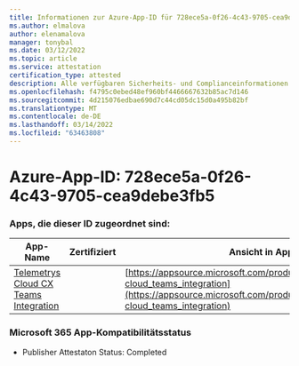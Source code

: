 ```yaml
---
title: Informationen zur Azure-App-ID für 728ece5a-0f26-4c43-9705-cea9debe3fb5
ms.author: elmalova
author: elenamalova
manager: tonybal
ms.date: 03/12/2022
ms.topic: article
ms.service: attestation
certification_type: attested
description: Alle verfügbaren Sicherheits- und Complianceinformationen für 728ece5a-0f26-4c43-9705-cea9debe3fb5.
ms.openlocfilehash: f4795c0ebed48ef960bf4466667632b85ac7d146
ms.sourcegitcommit: 4d215076edbae690d7c44cd05dc15d0a495b82bf
ms.translationtype: MT
ms.contentlocale: de-DE
ms.lasthandoff: 03/14/2022
ms.locfileid: "63463808"
---
```

# <a name="azure-app-id-728ece5a-0f26-4c43-9705-cea9debe3fb5"></a>Azure-App-ID: 728ece5a-0f26-4c43-9705-cea9debe3fb5


### <a name="apps-associated-with-this-id"></a>Apps, die dieser ID zugeordnet sind:
| **App-Name** | **Zertifiziert** | **Ansicht in AppSource** |
|--------------|---------------|-----------------------|
| [Telemetrys Cloud CX Teams Integration](../forward/genesyslabs.genesys-cloud_teams_integration) |  | [https://appsource.microsoft.com/product/office/genesyslabs.genesys-cloud_teams_integration](https://appsource.microsoft.com/product/office/genesyslabs.genesys-cloud_teams_integration) |

### <a name="microsoft-365-app-compliance-status"></a>Microsoft 365 App-Kompatibilitätsstatus
- Publisher Attestaton Status: Completed

